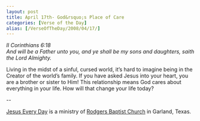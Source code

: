 ```yaml
---
layout: post
title: April 17th- God&rsquo;s Place of Care
categories: [Verse of the Day]
alias: [/VerseOfTheDay/2008/04/17/]
---
```


_II Corinthians 6:18  
And will be a Father unto you, and ye shall be my sons and
daughters, saith the Lord Almighty._

Living in the midst of a sinful, cursed world, it&rsquo;s hard to
imagine being in the Creator of the world&rsquo;s family. If you have
asked Jesus into your heart, you are a brother or sister to Him! This
relationship means God cares about everything in your life. How will
that change your life today?

 --

<a href=http://jesuseveryday.net>Jesus Every Day</a> is a ministry of <a href=http://rodgersbaptist.net>Rodgers Baptist Church</a> in Garland, Texas.
